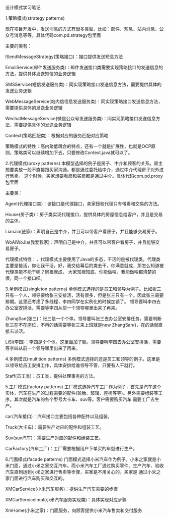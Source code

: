 设计模式学习笔记

1.策略模式(strategy patterns)

现在项目开发中，发送消息的方式有很多类型，比如：邮件、短息、站内消息、公众号消息等等。具体代码com.pd.strategy包里面

主要的类有：

ISendMessageStrategy(策略接口)：接口提供发送短息方法

EmailService(邮件发送服务类)：邮件发送接口类需要实现策略接口的发送信息的方法，提供具体发送短信的业务逻辑

SMSService(短信发送服务类)：同实现策略接口发送信息方法，需要提供具体的发送业务逻辑

WebMessageService(站内信信息发送服务类)：同实现策略接口发送信息方法，需要提供具体的发送业务逻辑

WechatMessageService(微信公众号发送服务类)：同实现策略接口发送信息方法，需要提供具体的发送业务逻辑

Context(策略匹配类)：根据对应的服务匹配对应策略

策略模式的特性：高内聚低耦合的特点，还有一个就是扩展性，也就是OCP原则，策略类可以继续增加下去，只要修改Context.java就可以了。

2.代理模式(proxy patterns)
本模型选择的例子是房子、中介和顾客的关系。房主想要卖放一般不直接跟买家沟通。都是通过委托给中介，通过中介代理房子对外进行售卖。
这个时候，买家想要看房和买房都是通过中介。具体代码com.pd.proxy包里面

主要类：

Agent(代理接口类)：该接口是代理接口，卖家授权代理只有带看和交易的方法。

House(房子类)：房子类实现代理接口，提供具体的房屋信息给客户，并且是交易的主体。

LianJia(链家)：声明自己是中介，并且可以带客户看房子，并且能够交易房子。

WoAiWoJia(我爱我家)：声明自己是中介，并且可以带客户看房子，并且能够交易房子。

代理模式特性：，代理模式主要使用了Java的多态，干活的是被代理类，代理类主要是接活，你让我干活，好，我交给幕后的类去干，你满意就成，那怎么知道被代理类能不能干呢？同根就成，
大家知根知底，你能做啥，我能做啥都清楚的很，同一个接口呗。

3.单例模式(singleton patterns)
单例模式选择的是员工和领导为例子。比如张三只有一个人，领导要给张三安排活，活有很多，但是张三只有一个。因此张三需要排期。这里还考虑了多线程，李四同学在实例化的时候加锁了。
领导要叫李四去办公室安排活，需要等李四从前一个领导哪里出来了再来。

ZhangSan(张三)：张三是一个个体。领导要叫张三去办公室安排任务，需要判断张三在不在座位，不再的话需要等张三来上班就是new ZhangSan()，在的话就直接去派活。

LiSi(李四)：李四是个个体。这里面加了锁。领导要叫李四去办公室安排活，需要等李四从前一个领导哪里出来了再来。

4.多例模式(multition patterns)
多例模式选择的还是员工和领导的例子。这里是以领导给员工安排工作，具体安排给谁领导不管，只要有人干就行。

Staff(员工类)：员工类，提供处理事务的方法。

5.工厂模式(factory patterns)
工厂模式选择汽车工厂作为例子，首先是汽车这个实体，汽车在生产的过程需要的配件(轮胎、玻璃、座椅等等)。另外需要组装等工序。其次就是汽车的各个型号大卡车、suv等。客户需要购买汽车
需要工厂去生产。

car(汽车接口)：汽车接口主要包括各种配件以及组装。

Truck(大卡车)：需要生产对应的配件和组装工艺。

Suv(suv汽车)：需要生产对应的配件和组装工艺。

CarFactory(汽车工厂)：工厂需要根据用户下单买的车型进行生产。

6.门面模式(facade patterns)
门面模式选择小米汽车作为例子。小米之家就是小米门面，通过小米之家交互汽车。而小米汽车工厂通过购买零件、生产汽车、验收汽车直到运到小米之家进行售卖等步骤，买家是不用关心的，买家是
通过小米之家门面进行汽车购买和交互的。

XMCarService(小米汽车服务)：提供生产汽车需要的步骤

XMCarServiceImpl(小米汽车服务实现类)：具体实现对应步骤

XmHome(小米之家)：门面服务，向顾客提供小米汽车售卖和交付服务




